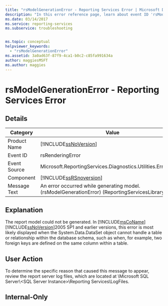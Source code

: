 ```yaml
---
title: "rsModelGenerationError - Reporting Services Error | Microsoft Docs"
description: "In this error reference page, learn about event ID 'rsModelGenerationError': An error occurred while generating model."
ms.date: 03/14/2017
ms.service: reporting-services
ms.subservice: troubleshooting


ms.topic: conceptual
helpviewer_keywords: 
  - "rsModelGenerationError"
ms.assetid: 3a0ad63f-87f9-4ca1-b0c2-c85fa991634a
author: maggiesMSFT
ms.author: maggies
---
```

# rsModelGenerationError - Reporting Services Error
    
## Details  
  
|Category|Value|  
|-|-|  
|Product Name|[!INCLUDE[ssNoVersion](../../includes/ssnoversion-md.md)]|  
|Event ID|rsRenderingError|  
|Event Source|Microsoft.ReportingServices.Diagnostics.Utilities.ErrorStrings|  
|Component|[!INCLUDE[ssRSnoversion](../../includes/ssrsnoversion-md.md)]|  
|Message Text|An error occurred while generating model. (rsModelGenerationError) (ReportingServicesLibrary) %1|  
  
## Explanation  
 The report model could not be generated. In [!INCLUDE[msCoName](../../includes/msconame-md.md)] [!INCLUDE[ssNoVersion](../../includes/ssnoversion-md.md)]2005 SP1 and earlier versions, this error is most likely displayed when the System.Data.DataSet object cannot handle a table or relationship within the database schema, such as when, for example, two foreign keys are defined on the same column within a table.  
  
## User Action  
 To determine the specific reason that caused this message to appear, review the report server log files, which are located at \Microsoft SQL Server\\<SQL Server Instance\>\Reporting Services\LogFiles.  
  
## Internal-Only  
  
